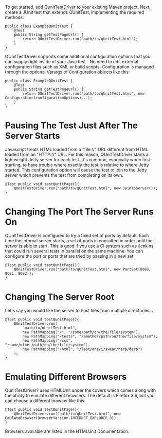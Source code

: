To get started, [add QunitTestDriver](./wiki/Maven-Setup) to your existing Maven project.  Next, create a JUnit test that extends QUnitTest, implementing the required methods:

    public class ExampleQUnitTest {
        @Test
        public String getTestPageUrl() {
            return QUnitTestDriver.run("path/to/qUnitTest.html");
        }
    }

QUnitTestDriver supports some additional configuration options that you can supply right inside of your Java test - No need to edit external configuration files such as XML or build scripts. Configuration is managed through the optional Varargs of Configuration objects like this:

    public class ExampleQUnitTest {
        @Test
        public String getTestPageUrl() {
            return QUnitTestDriver.run("path/to/qUnitTest.html", new Configuration(configurationOptions)...);
        }
    }

# Pausing The Test Just After The Server Starts
Javascript treats HTML loaded from a "file://" URL different from HTML loaded from an "HTTP://" URL. For this reason, QUnitTestDriver starts a lightweight Jetty server for each test. It's common, especially when first starting, to have trouble where exactly the test is relative to where Jetty started. This configuration option will cause the test to join to the Jetty server which prevents the test from completing on its own.

    @Test public void testQunitPage(){
        QUnitTestDriver.run("path/to/qUnitTest.html", new JoinToServer());
    }

# Changing The Port The Server Runs On
QUnitTestDriver is configured to try a fixed set of ports by default. Each time the internal server starts, a set of ports is consulted in order until the server is able to start. This is good if you use a CI system such as Jenkins that could run several tests in parallel on the same machine. You can configure the port or ports that are tried by passing in a new set.

    @Test public void testQunitPage(){
        QUnitTestDriver.run("path/to/qUnitTest.html", new PortSet(8080, 8081, 8082));
    }

# Changing The Server Root
Let's say you would like the server to host files from multiple directories...

    @Test public void testQunitPage(){
        QUnitTestDriver.run(
            "path/to/qUnitTest.html",             
            new PathMapping("/", "/some/path/on/the/file/system"),
            new PathMapping("/tests", "/another/path/on/the/file/system"),
            new PathMapping("/css", "/some/other/path/on/the/file/system"),
            new PathMapping("/html", "/last/one/i/swear/herp/derp")
        );
    }

# Emulating Different Browsers
QunitTestDriver? uses HTMLUnit under the covers which comes along with the ability to emulate different browsers. The default is Firefox 3.6, but you can choose a different browser like this:

    @Test public void testQunitPage(){ 
        QUnitTestDriver.run("path/to/qUnitTest.html", new EmulateBrowser(BrowserVersion.INTERNET_EXPLORER_8)); 
    }

Browsers available are listed in the HTMLUnit Documentation.

